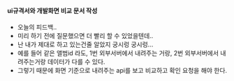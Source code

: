 #### ui규격서와 개발화면 비교 문서 작성
- 오늘의 피드백.. 
- 미리 하기 전에 질문했으면 더 빨리 할 수 있었을텐데..   
- 난 내가 제대로 하고 있는건줄 알았지 궁시렁 궁시렁...   
- 예를 들어 같은 앨범id 라도, 1번 외부서버에서 내려주는 거랑, 2번 외부서버에서 내려주는거랑 데이터가 다를 수 있다.  
- 그렇기 때문에 화면 기준으로 내려주는 api를 보고 비교하고 확인 요청을 해야 한다. 

